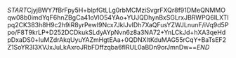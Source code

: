 $START$CjyjBWY7fBrFpy5H+blpfGtLLg0rbMCMziSvgrFXQr8f91DMeQNMMOqw08b0imdYqF6hnZBgCa41oVlO54YAo+YUJQDhynBxSGLrxJBRWPQ6ILXTlpq2CK383h8H9c2h9iR8yrPewI9Ncx7JklJvIDh7XaQFusYZWJLnunF/iVq9d5Ppo/F8T9krLP+D252DCDkukSLdyAYpNvn6z8a3NA72+YnLCkJd+hXA3qeHdpDxaDS0+luMZdrAkqUyuYAZmHgtEAa+0QDNXItKduMAG55rCqY+BaTsEF2Z1SoYR3l3XVJxJuLkAxroJRbFDffzqba6flRUL0aBDn9orJmnDw==$END$